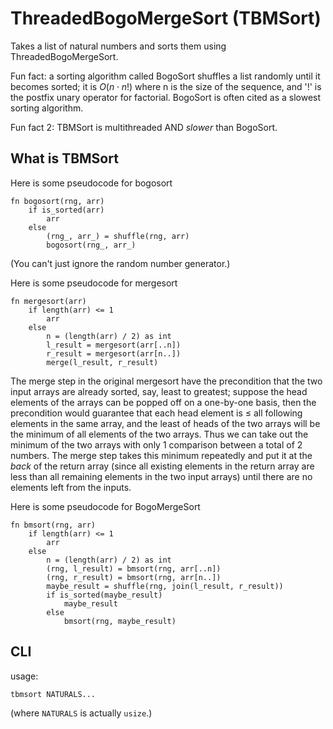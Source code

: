 # ThreadedBogoMergeSort (TBMSort)

Takes a list of natural numbers and sorts them using ThreadedBogoMergeSort.

Fun fact: a sorting algorithm called BogoSort shuffles a list randomly until it
becomes sorted; it is $O(n\cdot n!)$ where n is the size of the sequence,
and '!' is the postfix unary operator for factorial. BogoSort is often cited as
a slowest sorting algorithm.

Fun fact 2: TBMSort is multithreaded AND *slower* than BogoSort.

## What is TBMSort

Here is some pseudocode for bogosort

```
fn bogosort(rng, arr)
    if is_sorted(arr)
        arr
    else
        (rng_, arr_) = shuffle(rng, arr)
        bogosort(rng_, arr_)
```

(You can't just ignore the random number generator.)

Here is some pseudocode for mergesort

```
fn mergesort(arr)
    if length(arr) <= 1
        arr
    else
        n = (length(arr) / 2) as int
        l_result = mergesort(arr[..n])
        r_result = mergesort(arr[n..])
        merge(l_result, r_result)
```

The merge step in the original mergesort have the precondition that the two
input arrays are already sorted, say, least to greatest; suppose the head
elements of the arrays can be popped off on a one-by-one basis, then the
precondition would guarantee that each head element is $\le$ all following
elements in the same array, and the least of heads of the two arrays will be
the minimum of all elements of the two arrays. Thus we can take out the minimum
of the two arrays with only 1 comparison between a total of 2 numbers. The
merge step takes this minimum repeatedly and put it at the *back* of the return
array (since all existing elements in the return array are less than all
remaining elements in the two input arrays) until there are no elements left
from the inputs.

Here is some pseudocode for BogoMergeSort

```
fn bmsort(rng, arr)
    if length(arr) <= 1
        arr
    else
        n = (length(arr) / 2) as int
        (rng, l_result) = bmsort(rng, arr[..n])
        (rng, r_result) = bmsort(rng, arr[n..])
        maybe_result = shuffle(rng, join(l_result, r_result))
        if is_sorted(maybe_result)
            maybe_result
        else
            bmsort(rng, maybe_result)
```

## CLI

usage:

```
tbmsort NATURALS...
```

(where `NATURALS` is actually `usize`.)
